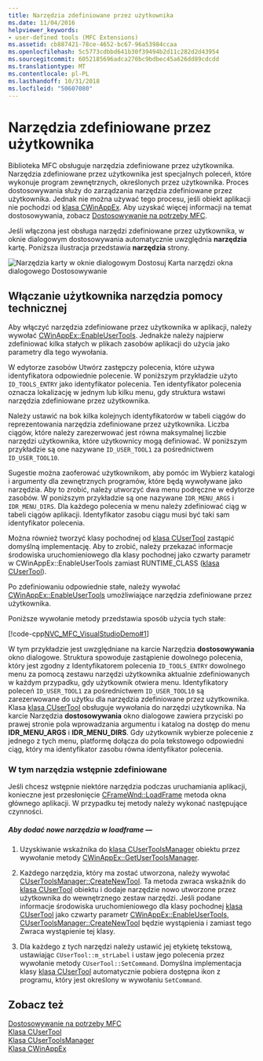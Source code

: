 ```yaml
---
title: Narzędzia zdefiniowane przez użytkownika
ms.date: 11/04/2016
helpviewer_keywords:
- user-defined tools (MFC Extensions)
ms.assetid: cb887421-78ce-4652-bc67-96a53984ccaa
ms.openlocfilehash: 5c5773cdbbd641b30f39494b2d11c282d2d43954
ms.sourcegitcommit: 6052185696adca270bc9bdbec45a626dd89cdcdd
ms.translationtype: MT
ms.contentlocale: pl-PL
ms.lasthandoff: 10/31/2018
ms.locfileid: "50607080"
---
```

# <a name="user-defined-tools"></a>Narzędzia zdefiniowane przez użytkownika

Biblioteka MFC obsługuje narzędzia zdefiniowane przez użytkownika. Narzędzia zdefiniowane przez użytkownika jest specjalnych poleceń, które wykonuje program zewnętrznych, określonych przez użytkownika. Proces dostosowywania służy do zarządzania narzędzia zdefiniowane przez użytkownika. Jednak nie można używać tego procesu, jeśli obiekt aplikacji nie pochodzi od [klasa CWinAppEx](../mfc/reference/cwinappex-class.md). Aby uzyskać więcej informacji na temat dostosowywania, zobacz [Dostosowywanie na potrzeby MFC](../mfc/customization-for-mfc.md).

Jeśli włączona jest obsługa narzędzi zdefiniowane przez użytkownika, w oknie dialogowym dostosowywania automatycznie uwzględnia **narzędzia** kartę. Poniższa ilustracja przedstawia **narzędzia** strony.

![Narzędzia karty w oknie dialogowym Dostosuj](../mfc/media/custdialogboxtoolstab.png "custdialogboxtoolstab") Karta narzędzi okna dialogowego Dostosowywanie

## <a name="enabling-user-defined-tools-support"></a>Włączanie użytkownika narzędzia pomocy technicznej

Aby włączyć narzędzia zdefiniowane przez użytkownika w aplikacji, należy wywołać [CWinAppEx::EnableUserTools](../mfc/reference/cwinappex-class.md#enableusertools). Jednakże należy najpierw zdefiniować kilka stałych w plikach zasobów aplikacji do użycia jako parametry dla tego wywołania.

W edytorze zasobów Utwórz zastępczy polecenia, które używa identyfikatora odpowiednie polecenie. W poniższym przykładzie użyto `ID_TOOLS_ENTRY` jako identyfikator polecenia. Ten identyfikator polecenia oznacza lokalizację w jednym lub kilku menu, gdy struktura wstawi narzędzia zdefiniowane przez użytkownika.

Należy ustawić na bok kilka kolejnych identyfikatorów w tabeli ciągów do reprezentowania narzędzia zdefiniowane przez użytkownika. Liczba ciągów, które należy zarezerwować jest równa maksymalnej liczbie narzędzi użytkownika, które użytkownicy mogą definiować. W poniższym przykładzie są one nazywane `ID_USER_TOOL1` za pośrednictwem `ID_USER_TOOL10`.

Sugestie można zaoferować użytkownikom, aby pomóc im Wybierz katalogi i argumenty dla zewnętrznych programów, które będą wywoływane jako narzędzia. Aby to zrobić, należy utworzyć dwa menu podręczne w edytorze zasobów. W poniższym przykładzie są one nazywane `IDR_MENU_ARGS` i `IDR_MENU_DIRS`. Dla każdego polecenia w menu należy zdefiniować ciąg w tabeli ciągów aplikacji. Identyfikator zasobu ciągu musi być taki sam identyfikator polecenia.

Można również tworzyć klasy pochodnej od [klasa CUserTool](../mfc/reference/cusertool-class.md) zastąpić domyślną implementację. Aby to zrobić, należy przekazać informacje środowiska uruchomieniowego dla klasy pochodnej jako czwarty parametr w CWinAppEx::EnableUserTools zamiast RUNTIME_CLASS ([klasa CUserTool](../mfc/reference/cusertool-class.md)).

Po zdefiniowaniu odpowiednie stałe, należy wywołać [CWinAppEx::EnableUserTools](../mfc/reference/cwinappex-class.md#enableusertools) umożliwiające narzędzia zdefiniowane przez użytkownika.

Poniższe wywołanie metody przedstawia sposób użycia tych stałe:

[!code-cpp[NVC_MFC_VisualStudioDemo#1](../mfc/codesnippet/cpp/user-defined-tools_1.cpp)]

W tym przykładzie jest uwzględniane na karcie Narzędzia **dostosowywania** okno dialogowe. Struktura spowoduje zastąpienie dowolnego polecenia, który jest zgodny z Identyfikatorem polecenia `ID_TOOLS_ENTRY` dowolnego menu za pomocą zestawu narzędzi użytkownika aktualnie zdefiniowanych w każdym przypadku, gdy użytkownik otwiera menu. Identyfikatory poleceń `ID_USER_TOOL1` za pośrednictwem `ID_USER_TOOL10` są zarezerwowane do użytku dla narzędzia zdefiniowane przez użytkownika. Klasa [klasa CUserTool](../mfc/reference/cusertool-class.md) obsługuje wywołania do narzędzi użytkownika. Na karcie Narzędzia **dostosowywania** okno dialogowe zawiera przyciski po prawej stronie pola wprowadzania argumentu i katalog na dostęp do menu **IDR_MENU_ARGS** i **IDR_MENU_DIRS**. Gdy użytkownik wybierze polecenie z jednego z tych menu, platformę dołącza do pola tekstowego odpowiedni ciąg, który ma identyfikator zasobu równa identyfikator polecenia.

### <a name="including-predefined-tools"></a>W tym narzędzia wstępnie zdefiniowane

Jeśli chcesz wstępnie niektóre narzędzia podczas uruchamiania aplikacji, konieczne jest przesłonięcie [CFrameWnd::LoadFrame](../mfc/reference/cframewnd-class.md#loadframe) metoda okna głównego aplikacji. W przypadku tej metody należy wykonać następujące czynności.

##### <a name="to-add-new-tools-in-loadframe"></a>Aby dodać nowe narzędzia w loadframe —

1. Uzyskiwanie wskaźnika do [klasa CUserToolsManager](../mfc/reference/cusertoolsmanager-class.md) obiektu przez wywołanie metody [CWinAppEx::GetUserToolsManager](../mfc/reference/cwinappex-class.md#getusertoolsmanager).

1. Każdego narzędzia, który ma zostać utworzona, należy wywołać [CUserToolsManager::CreateNewTool](../mfc/reference/cusertoolsmanager-class.md#createnewtool). Ta metoda zwraca wskaźnik do [klasa CUserTool](../mfc/reference/cusertool-class.md) obiektu i dodaje narzędzie nowo utworzone przez użytkownika do wewnętrznego zestaw narzędzi. Jeśli podane informacje środowiska uruchomieniowego dla klasy pochodnej [klasa CUserTool](../mfc/reference/cusertool-class.md) jako czwarty parametr [CWinAppEx::EnableUserTools](../mfc/reference/cwinappex-class.md#enableusertools), [CUserToolsManager::CreateNewTool](../mfc/reference/cusertoolsmanager-class.md#createnewtool) będzie wystąpienia i zamiast tego Zwraca wystąpienie tej klasy.

1. Dla każdego z tych narzędzi należy ustawić jej etykietę tekstową, ustawiając `CUserTool::m_strLabel` i ustaw jego polecenia przez wywołanie metody `CUserTool::SetCommand`. Domyślna implementacja klasy [klasa CUserTool](../mfc/reference/cusertool-class.md) automatycznie pobiera dostępna ikon z programu, który jest określony w wywołaniu `SetCommand`.

## <a name="see-also"></a>Zobacz też

[Dostosowywanie na potrzeby MFC](../mfc/customization-for-mfc.md)<br/>
[Klasa CUserTool](../mfc/reference/cusertool-class.md)<br/>
[Klasa CUserToolsManager](../mfc/reference/cusertoolsmanager-class.md)<br/>
[Klasa CWinAppEx](../mfc/reference/cwinappex-class.md)

